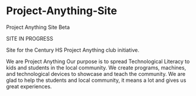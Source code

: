 # Project-Anything-Site
Project Anything Site Beta

SITE IN PROGRESS

Site for the Century HS Project Anything club initiative.

We are Project Anything
Our purpose is to spread Technological Literacy to kids and students in the local community.
We create programs, machines, and technological devices to showcase and teach the community.
We are glad to help the students and local community, it means a lot and gives us great experiences.
